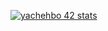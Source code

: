 [![yachehbo 42 stats](https://1337-readme.vercel.app/api/profile?cursus=42cursus&dark=true&forty_two_network_logo=hide&login=yachehbo)](https://profile.intra.42.fr/users/yachehbo)
